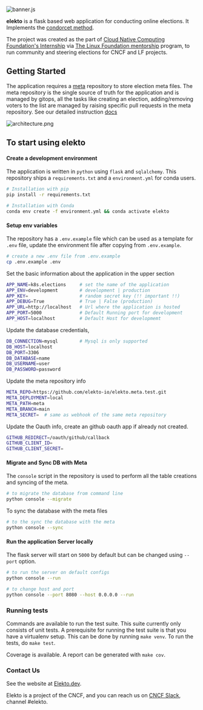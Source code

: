 ![banner.js](/static/banner.png)

**elekto** is a flask based web application for conducting online elections. It Implements the [condorcet method](https://en.wikipedia.org/wiki/Condorcet_method).

The project was created as the part of [Cloud Native Computing Foundation's Internship](https://github.com/kubernetes/community/issues/5096) via [The Linux Foundation mentorship](https://docs.linuxfoundation.org/lfx/mentorship) program, to run community and steering elections for CNCF and LF projects.

## Getting Started

The application requires a [meta]() repository to store election meta files. The meta repository is the single source of truth for the application and is managed by gitops, all the tasks like creating an election, adding/removing voters to the list are managed by raising specific pull requests in the meta repository. See our detailed instruction [docs](/docs/README.md)

![architecture.png](/static/arch.png)

## To start using elekto

#### Create a development environment

The application is written in `python` using `flask` and `sqlalchemy`. This repository ships a `requirements.txt` and a `environment.yml` for conda users.

```bash
# Installation with pip
pip install -r requirements.txt

# Installation with Conda
conda env create -f environment.yml && conda activate elekto
```

#### Setup env variables

The repository has a `.env.example` file which can be used as a template for `.env` file, update the environment file after copying from `.env.example`.

```bash
# create a new .env file from .env.example
cp .env.example .env
```

Set the basic information about the application in the upper section

```bash
APP_NAME=k8s.elections     # set the name of the application
APP_ENV=development        # development | production
APP_KEY=                   # random secret key (!! important !!)
APP_DEBUG=True             # True | False (production)
APP_URL=http://localhost   # Url where the application is hosted
APP_PORT=5000              # Default Running port for development
APP_HOST=localhost         # Default Host for developmemt
```

Update the database credentials,

```bash
DB_CONNECTION=mysql        # Mysql is only supported
DB_HOST=localhost
DB_PORT=3306
DB_DATABASE=name
DB_USERNAME=user
DB_PASSWORD=password
```

Update the meta repository info

```bash
META_REPO=https://github.com/elekto-io/elekto.meta.test.git
META_DEPLOYMENT=local
META_PATH=meta
META_BRANCH=main
META_SECRET=  # same as webhook of the same meta repository
```

Update the Oauth info, create an github oauth app if already not created.

```bash
GITHUB_REDIRECT=/oauth/github/callback
GITHUB_CLIENT_ID=
GITHUB_CLIENT_SECRET=
```

#### Migrate and Sync DB with Meta

The `console` script in the repository is used to perform all the table creations and syncing of the meta.

```bash
# to migrate the database from command line
python console --migrate
```

To sync the database with the meta files

```bash
# to the sync the database with the meta
python console --sync
```

#### Run the application Server locally

The flask server will start on `5000` by default but can be changed using `--port` option.

```bash
# to run the server on default configs
python console --run

# to change host and port
python console --port 8080 --host 0.0.0.0 --run
```

### Running tests
Commands are available to run the test suite. This suite currently only consists of unit tests. A prerequisite for 
running the test suite is that you have a virtualenv setup. This can be done by running `make venv`. To run the tests,
do `make test`.

Coverage is available. A report can be generated with `make cov`.

### Contact Us

See the website at [Elekto.dev](https://elekto.dev).

Elekto is a project of the CNCF, and you can reach us on [CNCF Slack](https://slack.cncf.io/),
channel #elekto.
